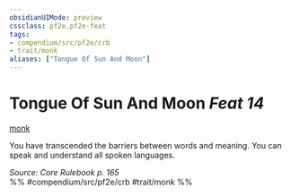 ```yaml
---
obsidianUIMode: preview
cssclass: pf2e,pf2e-feat
tags:
- compendium/src/pf2e/crb
- trait/monk
aliases: ["Tongue Of Sun And Moon"]
---
```

# Tongue Of Sun And Moon  *Feat 14*  
[monk](../../rules/traits/monk.md)  


You have transcended the barriers between words and meaning. You can speak and understand all spoken languages.

*Source: Core Rulebook p. 165*  
%% #compendium/src/pf2e/crb #trait/monk %%